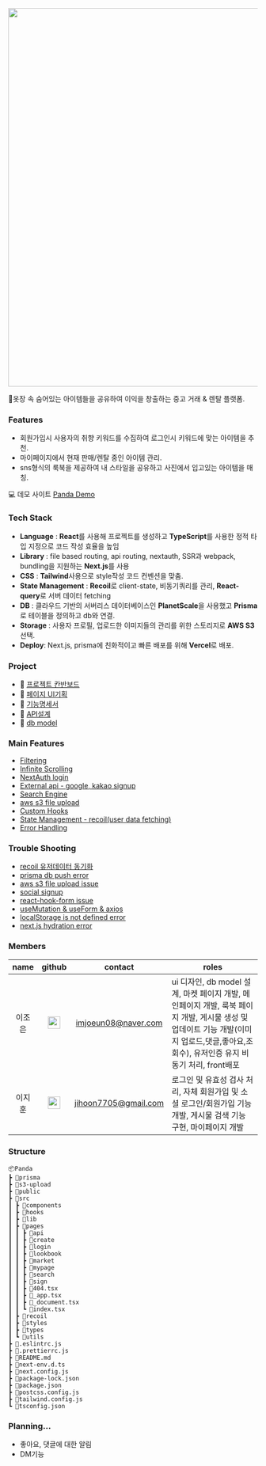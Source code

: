 <img src="https://user-images.githubusercontent.com/90922593/231734926-132311e4-8dc7-47c5-ad11-d89a2d4299f2.jpg" width="765"/>

📌옷장 속 숨어있는 아이템들을 공유하여 이익을 창출하는 중고 거래 & 렌탈 플랫폼.

### Features

- 회원가입시 사용자의 취향 키워드를 수집하여 로그인시 키워드에 맞는 아이템을 추천.
- 마이페이지에서 현재 판매/렌탈 중인 아이템 관리.
- sns형식의 룩북을 제공하여 내 스타일을 공유하고 사진에서 입고있는 아이템을 매칭.

💻 데모 사이트
[Panda Demo](https://panda-vert.vercel.app/)

### Tech Stack

- **Language** : **React**를 사용해 프로젝트를 생성하고 **TypeScript**를 사용한 정적 타입 지정으로 코드 작성 효율을 높임
- **Library** : file based routing, api routing, nextauth, SSR과 webpack, bundling을 지원하는 **Next.js**를 사용
- **CSS** : **Tailwind**사용으로 style작성 코드 컨벤션을 맞춤.
- **State Management** : **Recoil**로 client-state, 비동기쿼리를 관리, **React-query**로 서버 데이터 fetching
- **DB** : 클라우드 기반의 서버리스 데이터베이스인 **PlanetScale**을 사용했고 **Prisma**로 테이블을 정의하고 db와 연결.
- **Storage** : 사용자 프로필, 업로드한 이미지들의 관리를 위한 스토리지로 **AWS S3**선택.
- **Deploy**: Next.js, prisma에 친화적이고 빠른 배포를 위해 **Vercel**로 배포.

### Project

- 📌 [프로젝트 칸반보드](https://github.com/orgs/Wecloset/projects/1/views/2)
- 📌 [페이지 UI기획](https://www.figma.com/file/z9rKNkQ6Z6JiOrGszUICR9/PANDA?node-id=0-1&t=OregN4Mb2nRLsCBV-0)
- 📌 [기능명세서](https://github.com/Wecloset/pandaFE/wiki/%EA%B8%B0%EB%8A%A5-%EB%AA%85%EC%84%B8%EC%84%9C)
- 📌 [API설계](https://low-individual-829.notion.site/API-381a4ece8d854a4fa1ff4ec1b5a46727)
- 📌 [db model](https://www.prismabuilder.io/schemas/panda/graph)
 
### Main Features

- [Filtering](https://github.com/Wecloset/pandaFE/issues/69)
- [Infinite Scrolling](https://github.com/Wecloset/pandaFE/wiki/Infinite-Scrolling)
- [NextAuth login]()
- [External api - google, kakao signup]()
- [Search Engine]()
- [aws s3 file upload](https://github.com/Wecloset/pandaFE/blob/main/src/hooks/useUpload.tsx)
- [Custom Hooks](https://github.com/Wecloset/pandaFE/wiki/Custom-hooks)
- [State Management - recoil(user data fetching)](https://github.com/Wecloset/pandaFE/blob/main/src/recoil/user.ts)
- [Error Handling](https://github.com/Wecloset/pandaFE/wiki/Error-handling)

### Trouble Shooting

- [recoil 유저데이터 동기화](https://github.com/Wecloset/pandaFE/issues/58)
- [prisma db push error](https://velog.io/@rlorxl/prisma-db-push-%EC%97%90%EB%9F%AC-%ED%95%B4%EA%B2%B0)
- [aws s3 file upload issue]()
- [social signup]()
- [react-hook-form issue](https://velog.io/@rlorxl/react-hook-form-%EA%B4%80%EB%A0%A8-%EC%9D%B4%EC%8A%88)
- [useMutation & useForm & axios]()
- [localStorage is not defined error]()
- [next.js hydration error]()

### Members

|  name  |                                                                         github                                                                          |       contact        | roles                                                                                                                                                                                    |
| :----: | :-----------------------------------------------------------------------------------------------------------------------------------------------------: | :------------------: | ---------------------------------------------------------------------------------------------------------------------------------------------------------------------------------------- |
| 이조은 |   [<img src="https://raw.githubusercontent.com/peterthehan/peterthehan/master/assets/github.svg" width="25" height="25">](https://github.com/rlorxl)    | imjoeun08@naver.com  | ui 디자인, db model 설계, 마켓 페이지 개발, 메인페이지 개발, 룩북 페이지 개발, 게시물 생성 및 업데이트 기능 개발(이미지 업로드,댓글,좋아요,조회수), 유저인증 유지 비동기 처리, front배포 |
| 이지훈 | [<img src="https://raw.githubusercontent.com/peterthehan/peterthehan/master/assets/github.svg" width="25" height="25">](https://github.com/jiji-hoon96) | jihoon7705@gmail.com | 로그인 및 유효성 검사 처리, 자체 회원가입 및 소셜 로그인/회원가입 기능 개발, 게시물 검색 기능 구현, 마이페이지 개발                                                                      |

### Structure

```
📦Panda
┣ 📂prisma
┣ 📂s3-upload
┣ 📂public
┣ 📂src
┃ ┣ 📂components
┃ ┣ 📂hooks
┃ ┣ 📂lib
┃ ┣ 📂pages
┃ ┃ ┣ 📂api
┃ ┃ ┣ 📂create
┃ ┃ ┣ 📂login
┃ ┃ ┣ 📂lookbook
┃ ┃ ┣ 📂market
┃ ┃ ┣ 📂mypage
┃ ┃ ┣ 📂search
┃ ┃ ┣ 📂sign
┃ ┃ ┣ 📜404.tsx
┃ ┃ ┣ 📜_app.tsx
┃ ┃ ┣ 📜_document.tsx
┃ ┃ ┗ 📜index.tsx
┃ ┣ 📂recoil
┃ ┣ 📂styles
┃ ┣ 📂types
┃ ┗ 📂utils
┣ 📜.eslintrc.js
┣ 📜.prettierrc.js
┣ 📜README.md
┣ 📜next-env.d.ts
┣ 📜next.config.js
┣ 📜package-lock.json
┣ 📜package.json
┣ 📜postcss.config.js
┣ 📜tailwind.config.js
┗ 📜tsconfig.json
```

### Planning...

- 좋아요, 댓글에 대한 알림
- DM기능
